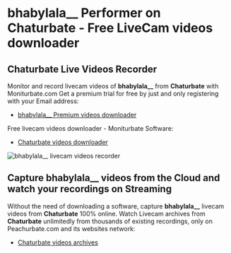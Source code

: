 # bhabylala__ Performer on Chaturbate - Free LiveCam videos downloader

## Chaturbate Live Videos Recorder

Monitor and record livecam videos of **bhabylala__** from **Chaturbate** with Moniturbate.com
Get a premium trial for free by just and only registering with your Email address:
* [bhabylala__ Premium videos downloader](https://moniturbate.com/request-demo-licence-key.html)

Free livecam videos downloader - Moniturbate Software:
* [Chaturbate videos downloader](https://moniturbate.com/moniturbate-download-software.html)

![bhabylala__ livecam videos recorder](https://peachurnet.com/templates/moniturbate-software.png)


## Capture bhabylala__ videos from the Cloud and watch your recordings on Streaming

Without the need of downloading a software, capture **bhabylala__** livecam videos from **Chaturbate** 100% online.
Watch Livecam archives from **Chaturbate** unlimitedly from thousands of existing recordings, only on Peachurbate.com and its websites network:
* [Chaturbate videos archives](https://peachurnet.com/)